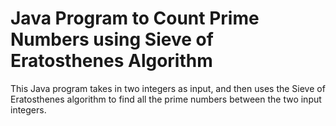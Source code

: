 # Java Program to Count Prime Numbers using Sieve of Eratosthenes Algorithm
This Java program takes in two integers as input, and then uses the Sieve of Eratosthenes algorithm to find all the prime numbers between the two input integers. 

